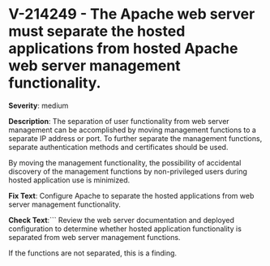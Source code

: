 # V-214249 - The Apache web server must separate the hosted applications from hosted Apache web server management functionality.

**Severity**: medium

**Description**:
The separation of user functionality from web server management can be accomplished by moving management functions to a separate IP address or port. To further separate the management functions, separate authentication methods and certificates should be used.

By moving the management functionality, the possibility of accidental discovery of the management functions by non-privileged users during hosted application use is minimized.

**Fix Text**:
Configure Apache to separate the hosted applications from web server management functionality.

**Check Text**:```
Review the web server documentation and deployed configuration to determine whether hosted application functionality is separated from web server management functions.

If the functions are not separated, this is a finding.
```